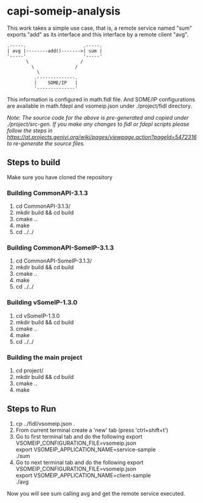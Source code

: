 # capi-someip-analysis

This work takes a simple use case, that is, a remote service named "sum" exports "add" as its interface and this interface by a remote client "avg". 

    .-----.                     .-----.
    | avg |--------add()------->| sum |
    '-----'                     '-----'
           \                   /
             \               /
               \
              .--------------.
              |    SOME/IP   |
              '--------------'
              
This information is configured in math.fidl file. And SOME/IP configurations are available in math.fdepl and vsomeip.json under ./project/fidl directory.

*Note: The source code for the above is pre-generated and copied under ./project/src-gen. If you make any changes to fidl or fdepl scripts please follow the steps in https://at.projects.genivi.org/wiki/pages/viewpage.action?pageId=5472316 to re-generate the source files.*


## Steps to build
Make sure you have cloned the repository

### Building CommonAPI-3.1.3
1. cd CommonAPI-3.1.3/
2. mkdir build && cd build
3. cmake ..
4. make
5. cd ../../

### Building CommonAPI-SomeIP-3.1.3
1. cd CommonAPI-SomeIP-3.1.3/
2. mkdir build && cd build
3. cmake ..
4. make
5. cd ../../

### Building vSomeIP-1.3.0
1. cd vSomeIP-1.3.0
2. mkdir build && cd build
3. cmake ..
4. make
5. cd ../../

### Building the main project
1. cd project/
2. mkdir build && cd build
3. cmake ..
4. make


## Steps to Run
1. cp ../fidl/vsomeip.json .
2. From current terminal create a 'new' tab (press 'ctrl+shift+t')
2. Go to first terminal tab and do the following
    export VSOMEIP_CONFIGURATION_FILE=vsomeip.json  
    export VSOMEIP_APPLICATION_NAME=service-sample  
    ./sum  
3. Go to next terminal tab and do the following
    export VSOMEIP_CONFIGURATION_FILE=vsomeip.json  
    export VSOMEIP_APPLICATION_NAME=client-sample  
    ./avg  
    
Now you will see sum calling avg and get the remote service executed.
